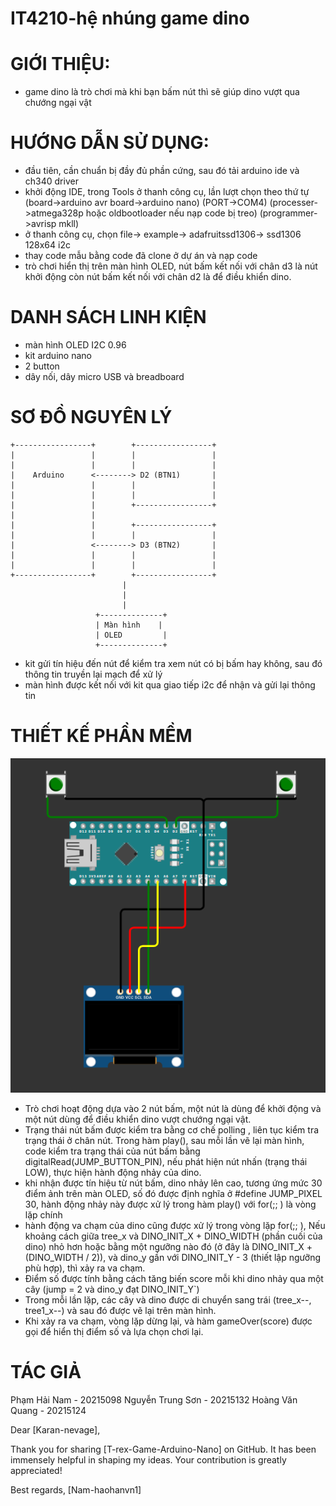 # IT4210-hệ nhúng game dino 

# GIỚI THIỆU:

- game dino là trò chơi mà khi bạn bấm nút thì sẽ giúp dino vượt qua chướng ngại vật

# HƯỚNG DẪN SỬ DỤNG:

- đầu tiên, cần chuẩn bị đầy đủ phần cứng, sau đó tải arduino ide và ch340 driver 
- khởi động IDE, trong Tools ở thanh công cụ, lần lượt chọn theo thứ tự (board->arduino avr board->arduino nano) (PORT->COM4) (processer->atmega328p hoặc oldbootloader nếu nạp code bị treo) (programmer->avrisp mkll)
- ở thanh công cụ, chọn file-> example-> adafruitssd1306-> ssd1306 128x64 i2c
- thay code mẫu bằng code đã clone ở dự án và nạp code 
- trò chơi hiển thị trên màn hình OLED, nút bấm kết nối với chân d3 là nút khởi động còn nút bấm kết nối với chân d2 là để điều khiển dino.
# DANH SÁCH LINH KIỆN

- màn hình OLED I2C 0.96
- kit arduino nano
- 2 button 
- dây nối, dây micro USB và breadboard 

# SƠ ĐỒ NGUYÊN LÝ 

    +-----------------+        +-----------------+
    |                 |        |                 |
    |                 |        |                 |
    |    Arduino      <--------> D2 (BTN1)       |
    |                 |        |                 |
    |                 |        |                 |
    |                 |        +-----------------+
    |                 |    
    |                 |        +-----------------+
    |                 |        |                 |
    |                 <--------> D3 (BTN2)       |
    |                 |        |                 |
    |                 |        |                 |
    +-----------------+        +-----------------+
                             |
                             |
                             |    
                       +--------------+
                       | Màn hình    |
                       | OLED         |
                       +--------------+

- kit gửi tín hiệu đến nút để kiểm tra xem nút có bị bấm hay không, sau đó thông tin truyền lại mạch để xử lý 
- màn hình được kết nối với kit qua giao tiếp i2c để nhận và gửi lại thông tin 
# THIẾT KẾ PHẦN MỀM
![alt text](image.png)

- Trò chơi hoạt động dựa vào 2 nút bấm, một nút là dùng để khởi động và một nút dùng để điều khiển dino vượt chướng ngại vật.
- Trạng thái nút bấm được kiểm tra bằng cơ chế polling , liên tục kiểm tra trạng thái ở chân nút. Trong hàm play(), sau mỗi lần vẽ lại màn hình, code kiểm tra trạng thái của nút bấm bằng digitalRead(JUMP_BUTTON_PIN), nếu phát hiện nút nhấn (trạng thái LOW), thực hiện hành động nhảy của dino.
- khi nhận được tín hiệu từ nút bấm, dino nhảy lên cao, tương ứng mức 30 điểm ảnh trên màn OLED, số đó được định nghĩa ở #define JUMP_PIXEL 30, hành động nhảy này được xử lý trong hàm play() với for(;; ) là vòng lặp chính
- hành động va chạm của dino cũng được xử lý trong vòng lặp for(;; ), Nếu khoảng cách giữa tree_x và DINO_INIT_X + DINO_WIDTH (phần cuối của dino) nhỏ hơn hoặc bằng một ngưỡng nào đó (ở đây là DINO_INIT_X + (DINO_WIDTH / 2)), và dino_y gần với DINO_INIT_Y - 3 (thiết lập ngưỡng phù hợp), thì xảy ra va chạm.
- Điểm số được tính bằng cách tăng biến score mỗi khi dino nhảy qua một cây (jump = 2 và dino_y đạt DINO_INIT_Y`)
- Trong mỗi lần lặp, các cây và dino được di chuyển sang trái (tree_x--, tree1_x--) và sau đó được vẽ lại trên màn hình.
- Khi xảy ra va chạm, vòng lặp dừng lại, và hàm gameOver(score) được gọi để hiển thị điểm số và lựa chọn chơi lại.
# TÁC GIẢ 

Phạm Hải Nam - 20215098
Nguyễn Trung Sơn - 20215132
Hoàng Văn Quang - 20215124

Dear [Karan-nevage],

Thank you for sharing [T-rex-Game-Arduino-Nano] on GitHub. It has been immensely helpful in shaping my ideas. Your contribution is greatly appreciated!

Best regards,
[Nam-haohanvn1]


